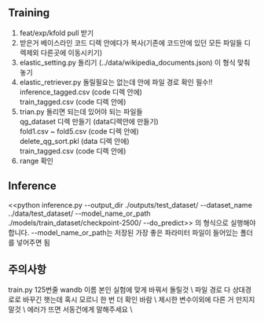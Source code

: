 ## Training  
1. feat/exp/kfold pull 받기  
2. 받은거 베이스라인 코드 디렉 안에다가 복사(기존에 코드안에 있던 모든 파일들 디렉제외 다른곳에 이동시키기)  
3. elastic_setting.py 돌리기 (../data/wikipedia_documents.json) 이 형식 맞춰놓기  
4. elastic_retriever.py 돌릴필요는 없는데 안에 파일 경로 확인 필수!!  
	inference_tagged.csv (code 디렉 안에)  
	train_tagged.csv (code 디렉 안에)  
5. trian.py 돌리면 되는데 있어야 되는 파일들  
	qg_dataset 디렉 만들기 (data디렉안에 만들기)  
	fold1.csv ~  fold5.csv (code 디렉 안에)  
	delete_qg_sort.pkl (data 디렉 안에)  
	train_tagged.csv (code 디렉 안에)  
6. range 확인  


## Inference
<<python inference.py --output_dir ./outputs/test_dataset/ --dataset_name ../data/test_dataset/ --model_name_or_path ./models/train_dataset/checkpoint-2500/ --do_predict>>
의 형식으로 실행해야 합니다. --model_name_or_path는 저장된 가장 좋은 파라미터 파일이 들어있는 폴더를 넣어주면 됨

## 주의사항
train.py 125번줄 wandb 이름 본인 실험에 맞게 바꿔서 돌릴것 \\
파일 경로 다 상대경로로 바꾸긴 햇는데 혹시 모르니 한 번 더 확인 바람 \\
제시한 변수이외에 다른 거 만지지 말것 \\
에러가 뜨면 서동건에게 말해주세요 \\
